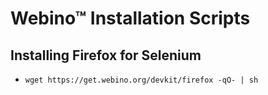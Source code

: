 # Webino™ Installation Scripts

## Installing Firefox for Selenium

- `wget https://get.webino.org/devkit/firefox -qO- | sh`
